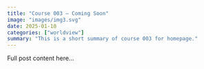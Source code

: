 ```yaml
---
title: "Course 003 — Coming Soon"
image: "images/img3.svg"
date: 2025-01-10
categories: ["worldview"]
summary: "This is a short summary of course 003 for homepage."
---
```


Full post content here...

